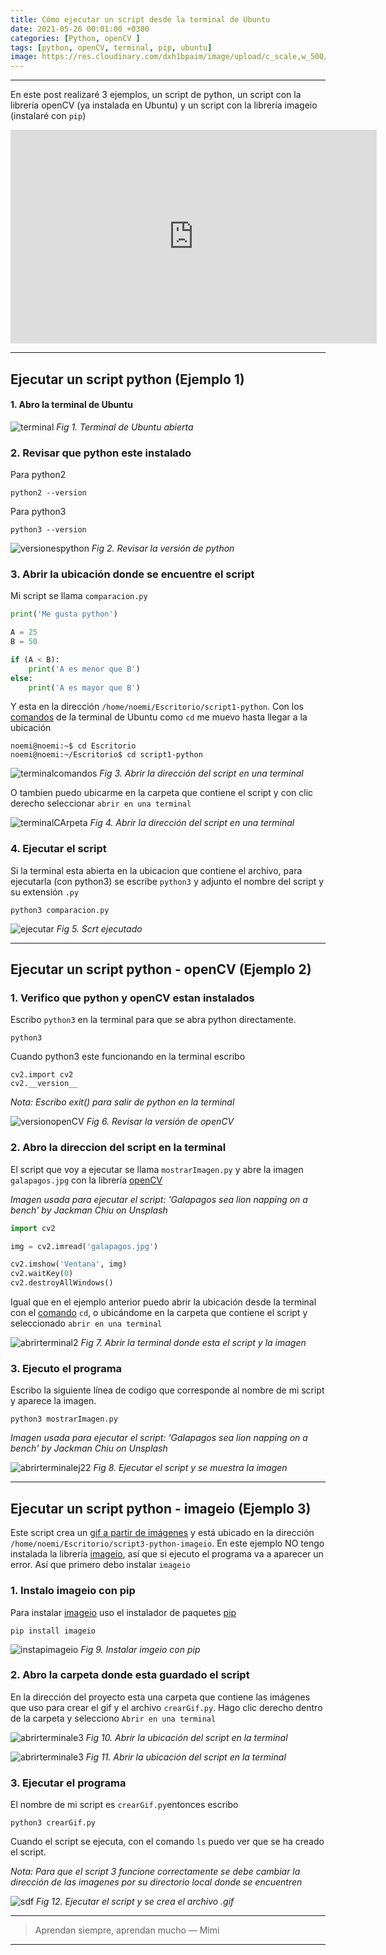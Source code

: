 ```yaml
---
title: Cómo ejecutar un script desde la terminal de Ubuntu
date: 2021-05-26 00:01:00 +0300
categories: [Python, openCV ]
tags: [python, openCV, terminal, pip, ubuntu]   
image: https://res.cloudinary.com/dxh1bpaim/image/upload/c_scale,w_500/v1622045279/kipunaEC/ejecutarTerminal/portada_kr4sfd.png
---
```


***

En este post realizaré 3 ejemplos, un script de python, un script con la librería openCV (ya instalada en Ubuntu) y un script con la librería imageio (instalaré con `pip`)

<div class="embed-container">

<iframe width="586" height="342" src="https://www.youtube.com/embed/6AMsTkPCQGI" frameborder="0" allow="accelerometer; autoplay; clipboard-write; encrypted-media; gyroscope; picture-in-picture" allowfullscreen></iframe>

</div>

***

## **Ejecutar un script python (Ejemplo 1)**
#### 1. Abro la terminal de Ubuntu

![terminal](https://res.cloudinary.com/dxh1bpaim/image/upload/c_scale,w_700/v1622034754/kipunaEC/ejecutarTerminal/termial_kijhwa.png)
_Fig 1. Terminal de Ubuntu abierta_

### 2. Revisar que **python** este instalado 

Para python2
```terminal
python2 --version
```
Para python3
```terminal
python3 --version
```

![versionespython](https://res.cloudinary.com/dxh1bpaim/image/upload/c_scale,w_700/v1622035252/kipunaEC/ejecutarTerminal/pythonversion_wla7ie.png)
_Fig 2. Revisar la versión de python_


### 3. Abrir la ubicación donde se encuentre el script

Mi script se llama `comparacion.py` 
```python
print('Me gusta python')

A = 25
B = 50

if (A < B):
	print('A es menor que B')
else:
	print('A es mayor que B')	
```

Y esta en la dirección `/home/noemi/Escritorio/script1-python`. Con los [comandos](https://www.guia-ubuntu.com/index.php/Comandos) de la terminal de Ubuntu como  `cd`  me muevo hasta llegar a la ubicación

```terminal
noemi@noemi:~$ cd Escritorio
noemi@noemi:~/Escritorio$ cd script1-python
```

![terminalcomandos](https://res.cloudinary.com/dxh1bpaim/image/upload/c_scale,w_700/v1622044588/kipunaEC/ejecutarTerminal/abrirdireciion_jdezu6.png)
_Fig 3. Abrir la dirección del script en una terminal_


O tambien puedo ubicarme en la carpeta que contiene el script y con clic derecho seleccionar `abrir en una terminal`

![terminalCArpeta](https://res.cloudinary.com/dxh1bpaim/image/upload/c_scale,w_700/v1622044364/kipunaEC/ejecutarTerminal/carpetaterminal_wivswh.png)
_Fig 4. Abrir la dirección del script en una terminal_

### 4. Ejecutar el script
Si la terminal esta abierta en la ubicacion que contiene el archivo, para ejecutarla (con python3) se escribe `python3` y adjunto el nombre del script y su extensión `.py`

```terminal
python3 comparacion.py
```
![ejecutar](https://res.cloudinary.com/dxh1bpaim/image/upload/c_scale,w_700/v1622044960/kipunaEC/ejecutarTerminal/ejecutar_hrjpkh.png)
_Fig 5. Scrt ejecutado_

***

## **Ejecutar un script python - openCV (Ejemplo 2)**
### 1. Verifico que python y openCV estan instalados
Escribo `python3` en la terminal para que se abra python directamente.

```terminal
python3
```
Cuando python3 este funcionando en la terminal escribo
```terminal
cv2.import cv2
cv2.__version__
```
*Nota: Escribo exit() para salir de python en la terminal*

![versionopenCV](https://res.cloudinary.com/dxh1bpaim/image/upload/c_scale,w_700/v1622045741/kipunaEC/ejecutarTerminal/versionopenCV_dwp0jf.png)
_Fig 6. Revisar la versión de openCV_

### 2. Abro la direccion del script en la terminal 

El script que voy a ejecutar se llama `mostrarImagen.py` y abre la imagen `galapagos.jpg` con la librería [openCV](https://opencv.org/)

*Imagen usada para ejecutar el script: 'Galapagos sea lion napping on a bench' by Jackman Chiu on Unsplash*

```python 
import cv2

img = cv2.imread('galapagos.jpg') 

cv2.imshow('Ventana', img)
cv2.waitKey(0)
cv2.destroyAllWindows()
```

Igual que en el ejemplo anterior puedo abrir la ubicación desde la terminal con el [comando](https://www.guia-ubuntu.com/index.php/Comandos) `cd`, o ubicándome en la carpeta que contiene el script y seleccionado `abrir en una terminal`

![abrirterminal2](https://res.cloudinary.com/dxh1bpaim/image/upload/c_scale,w_700/v1622046127/kipunaEC/ejecutarTerminal/ejemplo2_itcjpa.png)
_Fig 7. Abrir la terminal donde esta el script y la imagen_

### 3. Ejecuto el programa
Escribo la siguiente línea de codigo que corresponde al nombre de mi script y aparece la imagen. 

```terminal
python3 mostrarImagen.py
```
*Imagen usada para ejecutar el script: 'Galapagos sea lion napping on a bench' by Jackman Chiu on Unsplash*

![abrirterminalej22](https://res.cloudinary.com/dxh1bpaim/image/upload/c_scale,w_700/v1622046418/kipunaEC/ejecutarTerminal/ejecutarej2_onmwdk.png)
_Fig 8. Ejecutar el script y se muestra la imagen_

***

## Ejecutar un script python - imageio (Ejemplo 3)
Este script crea un [gif a partir de imágenes](../Crear-un-gif-con-imagenes-imageio-python/) y está ubicado en la dirección `/home/noemi/Escritorio/script3-python-imageio`.
En este ejemplo NO tengo instalada la librería [imageio](https://pypi.org/project/imageio/), así que si ejecuto el programa va a aparecer un error. Así que primero debo instalar `imageio`
### 1. Instalo **imageio** con pip
Para instalar [imageio](https://pypi.org/project/imageio/) uso el instalador de paquetes [pip](https://pypi.org/project/pip/)

```terminal
pip install imageio
```

![instapimageio](https://res.cloudinary.com/dxh1bpaim/image/upload/c_scale,w_700/v1622047388/kipunaEC/ejecutarTerminal/1_dlovp2.png)
_Fig 9. Instalar imgeio con pip_

### 2. Abro la carpeta donde esta guardado el script
En la dirección del proyecto esta una carpeta que contiene las imágenes que uso para crear el gif y el archivo `crearGif.py`. Hago clic derecho dentro de la carpeta y selecciono `Abrir en una terminal`

![abrirterminale3](https://res.cloudinary.com/dxh1bpaim/image/upload/c_scale,w_700/v1622047183/kipunaEC/ejecutarTerminal/abrirejempl3_s6cof8.png)
_Fig 10. Abrir la ubicación del script en la terminal_


![abrirterminale3](https://res.cloudinary.com/dxh1bpaim/image/upload/c_scale,w_700/v1622048663/kipunaEC/ejecutarTerminal/termina5_s3nbqj.png)
_Fig 11. Abrir la ubicación del script en la terminal_


### 3. Ejecutar el programa
El nombre de mi script es `crearGif.py`entonces escribo

```terminal
python3 crearGif.py
```
Cuando el script se ejecuta, con el comando `ls` puedo ver que se ha creado el script.

*Nota: Para que el script 3 funcione correctamente se debe cambiar la dirección de las imagenes por su directorio local donde se encuentren*

![sdf](https://res.cloudinary.com/dxh1bpaim/image/upload/c_scale,w_700/v1622047380/kipunaEC/ejecutarTerminal/3_ympnkp.png)
_Fig 12. Ejecutar el script y se crea el archivo .gif_


*** 

> Aprendan siempre, aprendan mucho — Mimi

***


